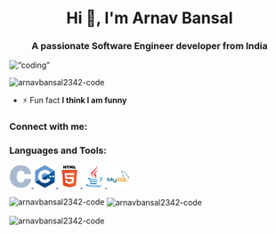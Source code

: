 <h1 align="center">Hi 👋, I'm Arnav Bansal</h1>
<h3 align="center">A passionate Software Engineer developer from India</h3>
<img align = “right”  alt=”coding” width=”400” src = “"C:\Users\Khushi Agarwal\OneDrive\Pictures\Screenshots\Screenshot 2025-08-24 224422.png">
<p align="left"> <img src="https://komarev.com/ghpvc/?username=arnavbansal2342-code&label=Profile%20views&color=0e75b6&style=flat" alt="arnavbansal2342-code" /> </p>

- ⚡ Fun fact **I think I am funny**

<h3 align="left">Connect with me:</h3>
<p align="left">
</p>

<h3 align="left">Languages and Tools:</h3>
<p align="left"> <a href="https://www.cprogramming.com/" target="_blank" rel="noreferrer"> <img src="https://raw.githubusercontent.com/devicons/devicon/master/icons/c/c-original.svg" alt="c" width="40" height="40"/> </a> <a href="https://www.w3schools.com/cpp/" target="_blank" rel="noreferrer"> <img src="https://raw.githubusercontent.com/devicons/devicon/master/icons/cplusplus/cplusplus-original.svg" alt="cplusplus" width="40" height="40"/> </a> <a href="https://www.w3.org/html/" target="_blank" rel="noreferrer"> <img src="https://raw.githubusercontent.com/devicons/devicon/master/icons/html5/html5-original-wordmark.svg" alt="html5" width="40" height="40"/> </a> <a href="https://www.java.com" target="_blank" rel="noreferrer"> <img src="https://raw.githubusercontent.com/devicons/devicon/master/icons/java/java-original.svg" alt="java" width="40" height="40"/> </a> <a href="https://www.mysql.com/" target="_blank" rel="noreferrer"> <img src="https://raw.githubusercontent.com/devicons/devicon/master/icons/mysql/mysql-original-wordmark.svg" alt="mysql" width="40" height="40"/> </a> </p>

<p><img align="left" src="https://github-readme-stats.vercel.app/api/top-langs?username=arnavbansal2342-code&show_icons=true&locale=en&layout=compact" alt="arnavbansal2342-code" /></p>

<p>&nbsp;<img align="center" src="https://github-readme-stats.vercel.app/api?username=arnavbansal2342-code&show_icons=true&locale=en" alt="arnavbansal2342-code" /></p>

<p><img align="center" src="https://github-readme-streak-stats.herokuapp.com/?user=arnavbansal2342-code&" alt="arnavbansal2342-code" /></p>


